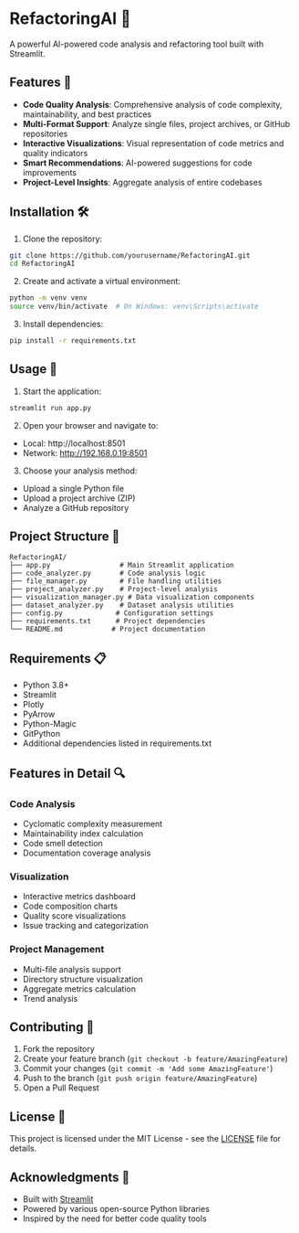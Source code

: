 # RefactoringAI 🔄

A powerful AI-powered code analysis and refactoring tool built with Streamlit.

## Features 🌟

- **Code Quality Analysis**: Comprehensive analysis of code complexity, maintainability, and best practices
- **Multi-Format Support**: Analyze single files, project archives, or GitHub repositories
- **Interactive Visualizations**: Visual representation of code metrics and quality indicators
- **Smart Recommendations**: AI-powered suggestions for code improvements
- **Project-Level Insights**: Aggregate analysis of entire codebases

## Installation 🛠️

1. Clone the repository:
```bash
git clone https://github.com/yourusername/RefactoringAI.git
cd RefactoringAI
```

2. Create and activate a virtual environment:
```bash
python -m venv venv
source venv/bin/activate  # On Windows: venv\Scripts\activate
```

3. Install dependencies:
```bash
pip install -r requirements.txt
```

## Usage 🚀

1. Start the application:
```bash
streamlit run app.py
```

2. Open your browser and navigate to:
- Local: http://localhost:8501
- Network: http://192.168.0.19:8501

3. Choose your analysis method:
- Upload a single Python file
- Upload a project archive (ZIP)
- Analyze a GitHub repository

## Project Structure 📁

```
RefactoringAI/
├── app.py                 # Main Streamlit application
├── code_analyzer.py       # Code analysis logic
├── file_manager.py        # File handling utilities
├── project_analyzer.py    # Project-level analysis
├── visualization_manager.py # Data visualization components
├── dataset_analyzer.py    # Dataset analysis utilities
├── config.py             # Configuration settings
├── requirements.txt      # Project dependencies
└── README.md            # Project documentation
```

## Requirements 📋

- Python 3.8+
- Streamlit
- Plotly
- PyArrow
- Python-Magic
- GitPython
- Additional dependencies listed in requirements.txt

## Features in Detail 🔍

### Code Analysis
- Cyclomatic complexity measurement
- Maintainability index calculation
- Code smell detection
- Documentation coverage analysis

### Visualization
- Interactive metrics dashboard
- Code composition charts
- Quality score visualizations
- Issue tracking and categorization

### Project Management
- Multi-file analysis support
- Directory structure visualization
- Aggregate metrics calculation
- Trend analysis

## Contributing 🤝

1. Fork the repository
2. Create your feature branch (`git checkout -b feature/AmazingFeature`)
3. Commit your changes (`git commit -m 'Add some AmazingFeature'`)
4. Push to the branch (`git push origin feature/AmazingFeature`)
5. Open a Pull Request

## License 📄

This project is licensed under the MIT License - see the [LICENSE](LICENSE) file for details.

## Acknowledgments 🙏

- Built with [Streamlit](https://streamlit.io/)
- Powered by various open-source Python libraries
- Inspired by the need for better code quality tools 